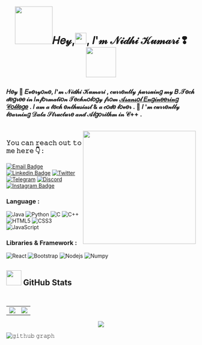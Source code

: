 
<h1 align="center"><img src="https://media.giphy.com/media/VgCDAzcKvsR6OM0uWg/giphy.gif" width="100">𝐻𝑒𝓎,<img src="https://github.com/TheDudeThatCode/TheDudeThatCode/blob/master/Assets/Hi.gif" width="30px">, 𝐼'𝓂 𝒩𝒾𝒹𝒽𝒾 𝒦𝓊𝓂𝒶𝓇𝒾 ❢ <img src="https://media.giphy.com/media/mGcNjsfWAjY5AEZNw6/giphy.gif" width="80"></p></h1> 

 ### 𝐻𝑒𝓎 🎀 𝐸𝓋𝑒𝓇𝓎𝑜𝓃𝑒,  𝐼'𝓂  𝒩𝒾𝒹𝒽𝒾  𝒦𝓊𝓂𝒶𝓇𝒾 , 𝒸𝓊𝓇𝓇𝑒𝓃𝓉𝓁𝓎  𝓅𝓊𝓇𝓈𝓊𝒾𝓃𝑔  𝓂𝓎  𝐵.𝒯𝑒𝒸𝒽  𝒹𝑒𝑔𝓇𝑒𝑒  𝒾𝓃  𝐼𝓃𝒻𝑜𝓇𝓂𝒶𝓉𝒾𝑜𝓃  𝒯𝑒𝒸𝒽𝓃𝑜𝓁𝑜𝑔𝓎  𝒻𝓇𝑜𝓂  [𝒜𝓈𝒶𝓃𝓈𝑜𝓁  𝐸𝓃𝑔𝒾𝓃𝑒𝑒𝓇𝒾𝓃𝑔  𝒞𝑜𝓁𝓁𝑒𝑔𝑒](https://www.aecwb.edu.in/) .  𝐼  𝒶𝓂  𝒶  𝓉𝑒𝒸𝒽  𝑒𝓃𝓉𝒽𝓊𝓈𝒾𝒶𝓈𝓉  &  𝒶  𝒸𝑜𝒹𝑒  𝓁𝑜𝓋𝑒𝓇 .  🌱 𝐼 '𝓂   𝒸𝓊𝓇𝓇𝑒𝓃𝓉𝓁𝓎  𝓁𝑒𝒶𝓇𝓃𝒾𝓃𝑔  𝒟𝒶𝓉𝒶   𝒮𝓉𝓇𝓊𝒸𝓉𝓊𝓇𝑒  𝒶𝓃𝒹   𝒜𝓁𝑔𝑜𝓇𝒾𝓉𝒽𝓂   𝒾𝓃  𝒞++ .

</br>
 
<img align='right' src="https://i.pinimg.com/originals/66/87/45/66874540d2ea5399936f3554f727172b.gif" width="300">
  
### <h3 align="left">𝚈𝚘𝚞 𝚌𝚊𝚗 𝚛𝚎𝚊𝚌𝚑 𝚘𝚞𝚝 𝚝𝚘 𝚖𝚎 𝚑𝚎𝚛𝚎 👇 :   </h3>
<p align="left">
  


[![Email Badge](https://img.shields.io/badge/-Email-c14438?style=flat-square&logo=Gmail&logoColor=white&link=mailto:kumarinidhimain@gmail.com)](mailto:kumarinidhimain@gmail.com)
[![Linkedin Badge](https://img.shields.io/badge/-LinkedIn-blue?style=flat-square&logo=Linkedin&logoColor=white&link=https://www.linkedin.com/in/nidhi-singh04/)](https://www.linkedin.com/in/nidhi-singh04/)
[![Twitter](https://img.shields.io/badge/Twitter-1DA1F2?style=flat-square&logo=twitter&logoColor=white)](https://twitter.com/nidhikumari_4)
[![Telegram](https://img.shields.io/badge/-Telegram-blue?style=flat-square&logo=Telegram&logoColor=white)](https://t.me/Nidhi_k)
[![Discord](https://img.shields.io/badge/-Discord-7289DA?style=flat-square&logo=discord&logoColor=white)](discord.com/users/886670287930785802)
[![Instagram Badge](https://img.shields.io/badge/-Instagram-purple?style=flat-square&logo=instagram&logoColor=white&link=https://instagram.com/)](https://instagram.com/)



### Language :

![Java](https://img.shields.io/badge/-java-E34A86?style=flat-square&logo=java)
![Python](https://img.shields.io/badge/-Python-black?style=flat-square&logo=Python)
![C](https://img.shields.io/badge/-C-00599C?style=flat-square&logo=c)
![C++](https://img.shields.io/badge/-C++-00599C?style=flat-square&logo=cplusplus)
![HTML5](https://img.shields.io/badge/-HTML5-E34F26?style=flat-square&logo=html5&logoColor=white)
![CSS3](https://img.shields.io/badge/-CSS3-1572B6?style=flat-square&logo=css3)
![JavaScript](https://img.shields.io/badge/-JavaScript-black?style=flat-square&logo=javascript)

### Libraries & Framework :

![React](https://img.shields.io/badge/-React-black?style=flat-square&logo=react)
![Bootstrap](https://img.shields.io/badge/-Bootstrap-563D7C?style=flat-square&logo=bootstrap)
![Nodejs](https://img.shields.io/badge/-Nodejs-black?style=flat-square&logo=Node.js)
![Numpy](https://img.shields.io/badge/Numpy%20-%23013243.svg?logo=numpy&style=flat-square&logoColor=white)




<h2><img src="https://media.giphy.com/media/gJnjM552Kz2uUQvJEf/giphy.gif" width="40"> <b>GitHub Stats</b></h2>

<br/>

<table>

<td>
  
<img src="https://github-readme-stats.vercel.app/api?username=Nidhikumari-4&include_all_commits=true&count_private=true&show_icons=true&line_height=20&theme=blue-green"/>
<td><img src="https://github-readme-stats.vercel.app/api/top-langs?username=Nidhikumari-4&show_icons=true&locale=en&layout=compact&theme=blue-green" />
</td>

</table>
<p align="center">
<img align="center" src="https://github-readme-streak-stats.herokuapp.com/?user=Nidhikumari-4&theme=blue-green" />
</p>

![𝚐𝚒𝚝𝚑𝚞𝚋 𝚐𝚛𝚊𝚙𝚑](https://activity-graph.herokuapp.com/graph?username=Nidhikumari-4&theme=react-dark&hide_border=github_dark)

